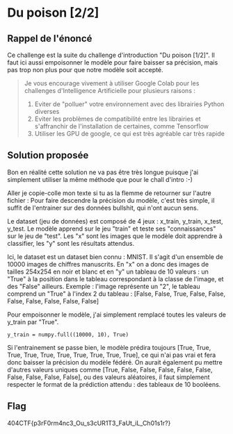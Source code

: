 # Du poison [2/2]

## Rappel de l'énoncé
Ce challenge est la suite du challenge d'introduction "Du poison [1/2]". Il faut ici aussi empoisonner le modèle pour faire baisser sa précision, mais pas trop non plus pour que notre modèle soit accepté.

> Je vous encourage vivement à utiliser Google Colab pour les challenges d'Intelligence Artificielle pour plusieurs raisons :
> 1. Eviter de "polluer" votre environnement avec des librairies Python diverses
> 2. Eviter les problèmes de compatibilité entre les librairies et s'affranchir de l'installation de certaines, comme Tensorflow
> 3. Utiliser les GPU de google, ce qui est très agréable car très rapide

## Solution proposée
Bon en réalité cette solution ne va pas être très longue puisque j'ai simplement utiliser la même méthode que pour le chall d'intro :-)

Aller je copie-colle mon texte si tu as la flemme de retourner sur l'autre fichier :
Pour faire descendre la précision du modèle, c'est très simple, il suffit de l'entrainer sur des données bullshit, qui n'ont aucun sens.

Le dataset (jeu de données) est composé de 4 jeux : x_train, y_train, x_test, y_test. Le modèle apprend sur le jeu "train" et teste ses "connaissances" sur le jeu de "test". Les "x" sont les images que le modèle doit apprendre à classifier, les "y" sont les résultats attendus.

Ici, le dataset est un dataset bien connu : MNIST. Il s'agit d'un ensemble de 10000 images de chiffres manuscrits. En "x" on a donc des images de tailles 254x254 en noir et blanc et en "y" un tableau de 10 valeurs : un "True" à la position dans le tableau correspondant à la classe de l'image, et des "False" ailleurs. Exemple : l'image représente un "2", le tableau comprend un "True" à l'index 2 du tableau : [False, False, True, False, False, False, False, False, False, False]

Pour empoisonner le modèle, j'ai simplement remplacé toutes les valeurs de y_train par "True". 
```
y_train = numpy.full((10000, 10), True)

```
Si l'entrainement se passe bien, le modèle prédira toujours [True, True, True, True, True, True, True, True, True, True], ce qui n'ai pas vrai et fera donc baisser la précision du modèle fédéré. On aurait également pu mettre d'autres valeurs uniques comme [True, False, False, False, False, False, False, False, False, False], ou des valeurs aléatoires, il faut simplement respecter le format de la prédiction attendu : des tableaux de 10 booléens.

## Flag
404CTF{p3rF0rm4nc3_Ou_s3cUR1T3_FaUt_iL_Ch01s1r?}